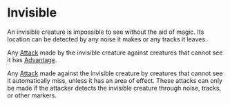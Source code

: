 # Invisible

An invisible creature is impossible to see without the aid of magic. Its location can be detected by any noise it makes or any tracks it leaves.

Any [Attack](../Combat/Attack.md) made by the invisible creature against creatures that cannot see it has [Advantage](../Die%20Rolling%20Mechanics/Advantage.md).

Any [Attack](../Combat/Attack.md) made against the invisible creature by creatures that cannot see it automatically miss, unless it has an area of effect. These attacks can only be made if the attacker detects the invisible creature through noise, tracks, or other markers.
